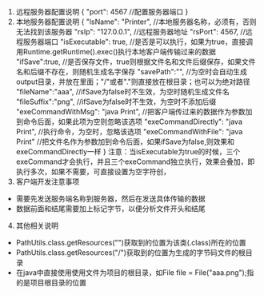 1. 远程服务器配置说明
{
  "port": 4567 //配置服务器端口
}
2. 本地服务器配置说明
{
  "lsName": "Printer",       //本地服务器名称，必须有，否则无法找到该服务器
  "rsIp": "127.0.0.1",      //远程服务器地址
  "rsPort": 4567,           //远程服务器端口
  "isExecutable": true,     //是否是可以执行，如果为true，直接调用Runtime.getRuntime().exec()执行本地客户端传输过来的数据
  "ifSave":true,            //是否保存文件，true则根据文件名和文件后缀保存，如果文件名和后缀不存在，则随机生成名字保存
  "savePath":"",            //为空时会自动生成output目录，并放在里面；"/"或者"."则直接放在根目录；也可以为绝对路径
  "fileName":"aaa",         //ifSave为false时不生效，为空时随机生成文件名      
  "fileSuffix":"png",        //ifSave为false时不生效，为空时不添加后缀
  "exeCommandWithMsg": "java Print",  //把客户端传过来的数据作为参数加到命令后面，如果此项为空则忽略该选项
  "exeCommandDirectly": "java Print", //执行命令，为空时，忽略该选项
  "exeCommandWithFile": "java Print" //把文件名作为参数加到命令后面，如果ifSave为false,则效果和exeCommandDirectly一样
}
注意：当isExecutable为true的时候，三个exeCommand才会执行，并且三个exeCommand独立执行，效果会叠加，即执行多次，如果不需要，可直接设置为空字符创，
3. 客户端开发注意事项
  * 需要先发送服务端名称到服务器，然后在发送具体传输的数据
  * 数据前面和结尾需要加上标记字节，以便分析文件开头和结尾
4. 其他相关说明
  * PathUtils.class.getResources("")获取到的位置为该类(.class)所在的位置
  * PathUtils.class.getResources("/")获取到的位置为生成的字节码文件的根目录
  * 在java中直接使用使用文件为项目的根目录，如File file = File("aaa.png");指的是项目根目录的位置